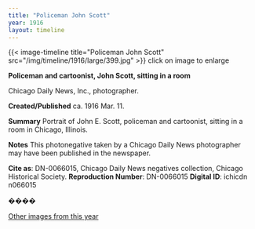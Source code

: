 ```yaml
---
title: "Policeman John Scott"
year: 1916
layout: timeline
---
```


{{< image-timeline title="Policeman John Scott" src="/img/timeline/1916/large/399.jpg" >}}
click on image to enlarge

__**Policeman and cartoonist, John Scott, sitting in a room**__

Chicago Daily News, Inc., photographer.

**Created/Published**
ca. 1916 Mar. 11.

**Summary**
Portrait of John E. Scott, policeman and cartoonist, sitting in a room in Chicago, Illinois.

**Notes**
This photonegative taken by a Chicago Daily News photographer may have been published in the newspaper.

__Cite as__: DN-0066015, Chicago Daily News negatives collection, Chicago Historical Society.
__Reproduction Number__: DN-0066015
__Digital ID__: ichicdn n066015

���� 

[Other images from this year](/historical/timeline/1916)